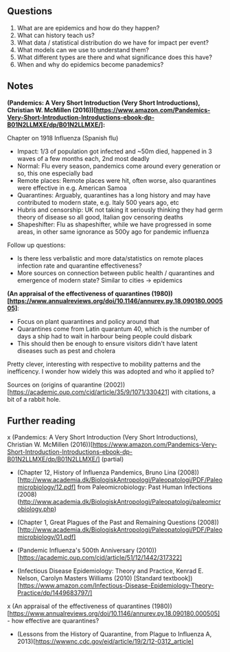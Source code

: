 ## Questions

1. What are are epidemics and how do they happen?
2. What can history teach us?
3. What data / statistical distribution do we have for impact per event?
4. What models can we use to understand them?
5. What different types are there and what significance does this have?
6. When and why do epidemics become panademics?

## Notes

**(Pandemics: A Very Short Introduction (Very Short Introductions), Christian W. McMillen (2016))[https://www.amazon.com/Pandemics-Very-Short-Introduction-Introductions-ebook-dp-B01N2LLMXE/dp/B01N2LLMXE/]:**

Chapter on 1918 Influenza (Spanish flu)

- Impact: 1/3 of population got infected and ~50m died, happened in 3 waves of a few months each, 2nd most deadly
- Normal: Flu every season, pandemics come around every generation or so, this one especially bad
- Remote places: Remote places were hit, often worse, also quarantines were effective in e.g. American Samoa
- Quarantines: Arguably, quarantines has a long history and may have contributed to modern state, e.g. Italy 500 years ago, etc
- Hubris and censorship: UK not taking it seriously thinking they had germ theory of disease so all good, Italian gov censoring deaths
- Shapeshifter: Flu as shapeshifter, while we have progressed in some areas, in other same ignorance as 500y ago for pandemic influenza

Follow up questions:
- Is there less verbalistic and more data/statistics on remote places infection rate and quarantine effectiveness?
- More sources on connection between public health / quarantines and emergence of modern state? Similar to cities -> epidemics

**(An appraisal of the effectiveness of quarantines (1980))[https://www.annualreviews.org/doi/10.1146/annurev.py.18.090180.000505]**:

- Focus on plant quarantines and policy around that
- Quarantines come from Latin quarantum 40, which is the number of days a ship had to wait in harbour being people could disbark
- This should then be enough to ensure visitors didn't have latent diseases such as pest and cholera

Pretty clever, interesting with respective to mobility patterns and the inefficency. I wonder how widely this was adopted and who it applied to? 

Sources on (origins of quarantine (2002))[https://academic.oup.com/cid/article/35/9/1071/330421] with citations, a bit of a rabbit hole. 


## Further reading

x (Pandemics: A Very Short Introduction (Very Short Introductions), Christian W. McMillen (2016))[https://www.amazon.com/Pandemics-Very-Short-Introduction-Introductions-ebook-dp-B01N2LLMXE/dp/B01N2LLMXE/] (partial)

- (Chapter 12, History of Influenza Pandemics, Bruno Lina (2008))[http://www.academia.dk/BiologiskAntropologi/Paleopatologi/PDF/Paleomicrobiology/12.pdf] from Paleomicrobiology: Past Human Infections (2008) (http://www.academia.dk/BiologiskAntropologi/Paleopatologi/paleomicrobiology.php)

- (Chapter 1, Great Plagues of the Past and Remaining Questions (2008))[http://www.academia.dk/BiologiskAntropologi/Paleopatologi/PDF/Paleomicrobiology/01.pdf]

- (Pandemic Influenza's 500th Anniversary (2010))[https://academic.oup.com/cid/article/51/12/1442/317322]

- (Infectious Disease Epidemiology: Theory and Practice, Kenrad E. Nelson, Carolyn Masters Williams (2010) [Standard textbook])[https://www.amazon.com/Infectious-Disease-Epidemiology-Theory-Practice/dp/1449683797/]

x (An appraisal of the effectiveness of quarantines (1980))[https://www.annualreviews.org/doi/10.1146/annurev.py.18.090180.000505] - how effective are quarantines?

- (Lessons from the History of Quarantine, from Plague to Influenza A, 2013)[https://wwwnc.cdc.gov/eid/article/19/2/12-0312_article]
